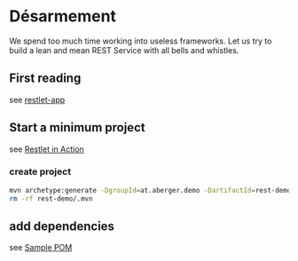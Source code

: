 # Désarmement

We spend too much time working into useless frameworks. Let us try to build a lean and mean REST Service with all bells and whistles.

## First reading
see [restlet-app](https://github.com/tatsuya/restlet-app)

## Start a minimum project
see [Restlet in Action](https://github.com/karygauss03/CS-Library)

### create project
```bash
mvn archetype:generate -DgroupId=at.aberger.demo -DartifactId=rest-demo  -DarchetypeVersion=1.5 -DinteractiveMode=false -DarchetypeArtifactId=maven-archetype-quickstart
rm -rf rest-demo/.mvn
```

## add dependencies

see [Sample POM](https://restlet.github.io/downloads/current/)